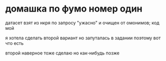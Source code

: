 # домашка по фумо номер один

датасет взят из нкря по запросу "ужасно" и очищен от омонимов; код мой

я хотела сделать второй вариант но запуталась в задании поэтому вот что есть

второй наверное тоже сделаю но как-нибудь позже
